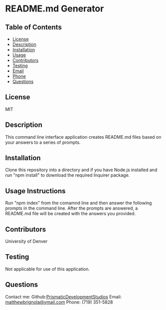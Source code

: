 
# README.md Generator
    
## Table of Contents
* [License](#license)
* [Description](#description)
* [Installation](#installation)
* [Usage](#instructions)
* [Contributors](#contributors)
* [Testing](#testing)
* [Email](#email)
* [Phone](#phone)
* [Questions](#questions)
## License
MIT
## Description
This command line interface application creates README.md files based on your answers to a series of prompts.
## Installation 
Clone this repository into a directory and if you have Node.js installed and run "npm install" to download the required Inquirer package.
## Usage Instructions
Run "npm index" from the comamnd line and then answer the following prompts in the command line. After the prompts are answered, a README.md file will be created with the answers you provided.
## Contributors
University of Denver
## Testing
Not applicable for use of this application.
## Questions
Contact me:
Github:[PrismaticDevelopmentStudios](https://github.com/PrismaticDevelopmentStudios)
Email: matthewbrignola@ymail.com
Phone: (719) 351-5828
    